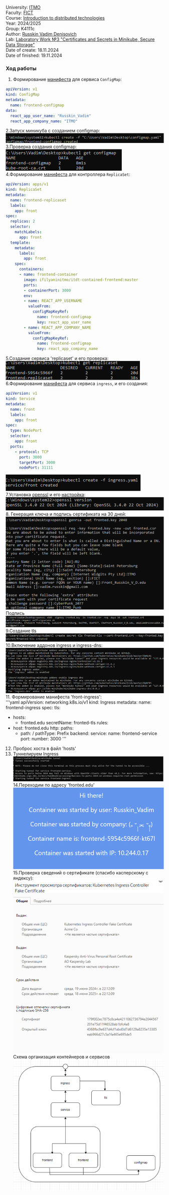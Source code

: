 University: [ITMO](https://itmo.ru/ru/)  
Faculty: [FICT](https://fict.itmo.ru)  
Course: [Introduction to distributed technologies](https://github.com/itmo-ict-faculty/introduction-to-distributed-technologies)  
Year: 2024/2025  
Group: K4111c  
Author: [Russkin Vadim Denisovich](https://github.com/SolPot)  
Lab: [Laboratory Work №3 "Certificates and Secrets in Minikube, Secure Data Storage"](https://itmo-ict-faculty.github.io/introduction-to-distributed-technologies/education/labs2023_2024/lab3/lab3/)  
Date of create: 18.11.2024  
Date of finished: 19.11.2024  
### Ход работы  
1. Формирование [манифеста](configmap.yaml) для сервиса `ConfigMap`:  
```yaml
apiVersion: v1
kind: ConfigMap
metadata:
  name: frontend-configmap
data:
  react_app_user_name: "Russkin_Vadim"
  react_app_company_name: "ITMO"
```  
2.Запуск миникуба с созданием configmap:  
![](screenshots/1.png)  
3.Проверка создания configmap:  
![](screenshots/2.png)  
4.Формирование [манифеста](replicaset.yaml) для контроллера `ReplicaSet`:  
```yaml
apiVersion: apps/v1
kind: ReplicaSet
metadata:
  name: frontend-replicaset
  labels:
    app: front
spec:
  replicas: 2
  selector:
    matchLabels:
      app: front
  template:
    metadata:
      labels:
        app: front
    spec:
      containers:
      - name: frontend-container
        image: ifilyaninitmo/itdt-contained-frontend:master
        ports:
        - containerPort: 3000
        env:
        - name: REACT_APP_USERNAME
          valueFrom:
            configMapKeyRef:
              name: frontend-configmap
              key: react_app_user_name
        - name: REACT_APP_COMPANY_NAME
          valueFrom:
            configMapKeyRef:
              name: frontend-configmap
              key: react_app_company_name
```  
5.Создание сервиса 'replicaset' и его проверка:  
![](screenshots/3.png)  
6.Формирование [манифеста](ingress.yaml) для сервиса `ingress`, и его создания:  
```yaml
apiVersion: v1
kind: Service
metadata:
  name: front
  labels:
    app: front
spec:
  type: NodePort
  selector:
    app: front
  ports:
    - protocol: TCP
      port: 3000
      targetPort: 3000
      nodePort: 31111
```  
![](screenshots/4.png)   
7.Установка [openssl]((https://slproweb.com/products/Win32OpenSSL.html)) и его [настройка](https://dev.to/danilovieira/installing-openssl-on-windows-and-adding-to-path-3mbf):  
![](screenshots/5.png)  
8. Генерация ключа и подпись сертификата на 30 дней:  
![](screenshots/6.png)  
Подпись  
![](screenshots/7.png)  
9.Создание tls  
![](screenshots/8.png)   
10.Включение аддонов ingress и ingress-dns:  
![](screenshots/9.png)  
11. Формирование манифеста 'front-ingress':  
'''yaml
apiVersion: networking.k8s.io/v1
kind: Ingress
metadata:
  name: frontend-ingress
spec:
  tls:
  - hosts:
      - fronted.edu
    secretName: fronted-tls
  rules:
  - host: fronted.edu
    http:
      paths:
      - path: /
        pathType: Prefix
        backend:
          service:
            name: frontend-service
            port:
              number: 3000
'''   
12. Проброс хоста в файл 'hosts'  
13. Туннелируем Ingress  
![](screenshots/10.png)  
14.Переходим по адресу 'fronted.edu'  
![](screenshots/11.png)  
15.Проверка сведений о сертификате (спасибо касперскому с яндексу):  
![](screenshots/12.png)  
Схема организация контейнеров и сервисов  
![](screenshots/13.png)  
